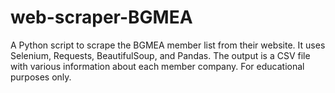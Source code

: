 # web-scraper-BGMEA
A Python script to scrape the BGMEA member list from their website. It uses Selenium, Requests, BeautifulSoup, and Pandas. The output is a CSV file with various information about each member company. For educational purposes only.

